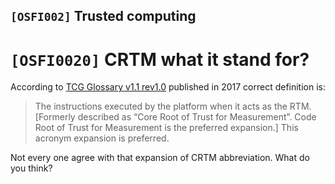 `[OSFI002]` Trusted computing
-------------------------

# `[OSFI0020]` CRTM what it stand for?

According to
[TCG Glossary v1.1 rev1.0](https://trustedcomputinggroup.org/wp-content/uploads/TCG-Glossary-V1.1-Rev-1.0.pdf)
published in 2017 correct definition is:

> The instructions executed by the platform when it acts as the RTM. [Formerly
> described as “Core Root of Trust for Measurement”. Code Root of
> Trust for Measurement is the preferred expansion.] This acronym expansion is
> preferred.

Not every one agree with that expansion of CRTM abbreviation. What do you think?

<!--

# `[OSFI0021]` Is AMD SKINIT implementatio a D-HRTM or D-CRTM?

TBD

-->
